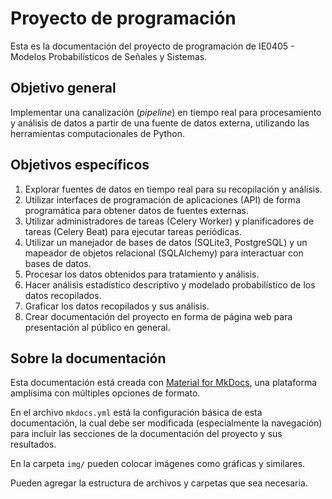 # Proyecto de programación

Esta es la documentación del proyecto de programación de IE0405 - Modelos Probabilísticos de Señales y Sistemas.

## Objetivo general

Implementar una canalización (*pipeline*) en tiempo real para procesamiento y análisis de datos a partir de una fuente de datos externa, utilizando las herramientas computacionales de Python.

## Objetivos específicos

1. Explorar fuentes de datos en tiempo real para su recopilación y análisis.
2. Utilizar interfaces de programación de aplicaciones (API) de forma programática para obtener datos de fuentes externas.
3. Utilizar administradores de tareas (Celery Worker) y planificadores de tareas (Celery Beat) para ejecutar tareas periódicas.
4. Utilizar un manejador de bases de datos (SQLite3, PostgreSQL) y un mapeador de objetos relacional (SQLAlchemy) para interactuar con bases de datos.
5. Procesar los datos obtenidos para tratamiento y análisis.
6. Hacer análisis estadístico descriptivo y modelado probabilístico de los datos recopilados.
7. Graficar los datos recopilados y sus análisis.
8. Crear documentación del proyecto en forma de página web para presentación al público en general.

## Sobre la documentación

Esta documentación está creada con [Material for MkDocs](https://squidfunk.github.io/mkdocs-material/), una plataforma amplísima con múltiples opciones de formato.

En el archivo `mkdocs.yml` está la configuración básica de esta documentación, la cual debe ser modificada (especialmente la navegación) para incluir las secciones de la documentación del proyecto y sus resultados.

En la carpeta `img/` pueden colocar imágenes como gráficas y similares.

Pueden agregar la estructura de archivos y carpetas que sea necesaria.
